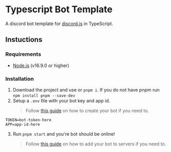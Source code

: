 # Typescript Bot Template

A discord bot template for [discord.js](https://discord.js.org/#/) in TypeScript.

## Instuctions
### Requirements
* [Node.js](https://nodejs.org/en/) (v16.9.0 or higher)
### Installation
1. Download the project and use or `pnpm i`. If you do not have pnpm run `npm install pnpm --save-dev`
2. Setup a `.env` file with your bot key and app id.
   >Follow [this guide](https://discordjs.guide/preparations/setting-up-a-bot-application.html) on how to create your bot if you need to.
```env
TOKEN=bot-token-here
APP=app-id-here
```
3. Run `pnpm start` and you're bot should be online!
    >Follow [this guide](https://discordjs.guide/preparations/adding-your-bot-to-servers.html) on how to add your bot to servers if you need to.
